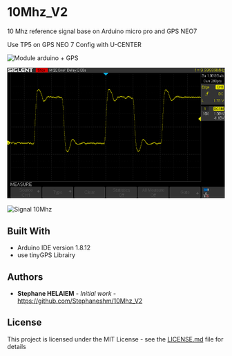 # 10Mhz_V2

10 Mhz reference signal 
base on Arduino micro pro and GPS NEO7

Use TP5 on GPS NEO 7
Config with U-CENTER

![Module arduino + GPS](/Picture/b3.png)

![Signal 10Mhz](/Picture/SDS00026.png)

![Signal 10Mhz](/Picture/S1.png)




## Built With

* Arduino IDE  version 1.8.12
* use tinyGPS Librairy

## Authors

* **Stephane HELAIEM** - *Initial work* - https://github.com/Stephaneshm/10Mhz_V2

## License

This project is licensed under the MIT License - see the [LICENSE.md](LICENSE.md) file for details